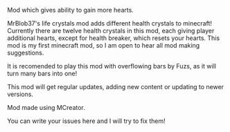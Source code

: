 Mod which gives ability to gain more hearts.


MrBlob37's life crystals mod adds different health crystals to minecraft! Currently there are twelve health crystals in this mod, each giving player additional hearts, except for health breaker, which resets your hearts. This mod is my first minecraft mod, so I am open to hear all mod making suggestions.

It is recomended to play this mod with overflowing bars by Fuzs, as it will turn many bars into one!



This mod will get regular updates, adding new content or updating to newer versions.



Mod made using MCreator.



You can write your issues here and I will try to fix them!

